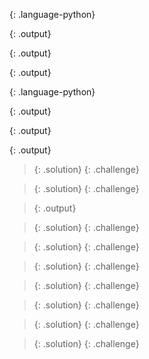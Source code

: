 {: .language-python}














{: .output}





















{: .output}










{: .output}



















{: .language-python}









{: .output}








{: .output}













{: .output}



























> {: .solution}
{: .challenge}
























> {: .solution}
{: .challenge}

















> {: .output}




















> {: .solution}
{: .challenge}

























> {: .solution}
{: .challenge}

































> {: .solution}
{: .challenge}





























> {: .solution}
{: .challenge}





































































> {: .solution}
{: .challenge}





























































































> {: .solution}
{: .challenge}












































> {: .solution}
{: .challenge}

